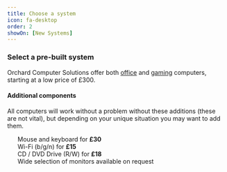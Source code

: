 ```yaml
---
title: Choose a system
icon: fa-desktop
order: 2
showOn: [New Systems]
---
```


### Select a pre-built system

Orchard Computer Solutions offer both [office](#office) and [gaming](#gaming) computers, starting at a low price of £300.

#### Additional components

All computers will work without a problem without these additions (these are not vital), but depending on your unique situation you may want to add them.

<ul style="list-style-type: none;">
 <li>Mouse and keyboard for <strong>£30</strong></li>
 <li>Wi-Fi (b/g/n) for <strong>£15</strong></li>
 <li>CD / DVD Drive (R/W) for <strong>£18</strong></li>
 <li>Wide selection of monitors available on request</li>
</ul>